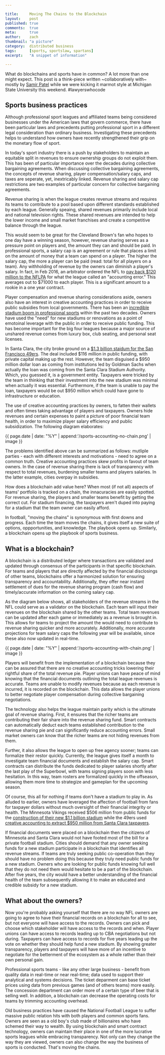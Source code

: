 ```yaml
---

title:     Moving The Chains to the Blockchain
layout:    post
published: true
comments:  true
meta:      true
author:    zach
thumbnail: "a picture"
category:  distributed business
tags:      [sports, sportslaw, spartans]
excerpt:   "A snippet of information"

---
```


What do blockchains and sports have in common? A lot more than one might expect. This post is a think-piece written ~collaboratively with~ mostly by [Samir Patel](https://twitter.com/samirpatellaw) while we were kicking it marmot style at Michigan State University this weekend. #lawyerswhocode


## Sports business practices

Although professional sport leagues and affiliated teams being considered businesses under the American laws that govern commerce, there have been particular laws and precedents putting professional sport in a different legal consideration than ordinary business. Investigating these precedents helps to understand how owners have recently strengthened their grip on the monetary flow of sport.

In today's sport industry there is a push by stakeholders to maintain an equitable split in revenues to ensure ownership groups do not exploit them.  This has been of particular importance over the decades during collective bargaining agreements. When discussing collective bargaining agreements, the concepts of revenue sharing, player compensation/salary caps, and taxes are seperate, yet, inextricably linked. Revenue sharing and salary cap restrictions are two examples of particular concern for collective bargaining agreements. 

Revenue sharing is when the league creates revenue streams and requires its teams to contribute to a pool based upon different standards established by each league. Generally speaing, shared revenues primarily include local and national television rights. These shared revenues are intended to help the lower income and small market franchises and create a competitive balance through the league.

This would seem to be great for the Cleveland Brown's fan who hopes to one day have a winning season, however, revenue sharing serves as a pressure point on players and, the amount they can and should be paid. In professional sports, a salary cap is an agreement or rule that places a limit on the amount of money that a team can spend on a player. The higher the salary cap, the more a player can be paid (read: total for all players on a team). Any withholding of revenue by the owners can diminish a player's salary. In fact, in Feb 2016, an arbitrator ordered the NFL to [pay back $120 million to the NFLPA](http://fortune.com/2016/02/23/nfl-salary-cap/) for what the league called an "accounting error." This averages out to $71000 to each player. This is a significant amount to a rookie in a one year contract.
 
Player compensation and revenue sharing considerations aside, owners also have an interest in creative accounting practices in order to receive public subsidies from local governments. There has been an [incredible stadium boom in professional sports](http://www.nytimes.com/2009/12/25/sports/25stadium.html?_r=0) within the past two decades. Owners have used the "need" for new stadiums or renovations as a point of emotoinal leverage with the public in order to receive public funding. This has become important for the big four leagues because a major source of unshared revenue comes from luxury box, club seating, and personal seat licenses.

In Santa Clara, the city broke ground on a [$1.3 billion staidum for the San Francisco 49ers](http://www.voiceofsandiego.org/topics/land-use/how-the-49ers-got-a-stadium-and-why-it-wont-work-here/). The deal included $116 million in public funding, with private capital making up the rest. However, the team disguised a $950 million dollar loan as coming from institutions led by Goldman Sachs when actually the loan was coming from the Santa Clara Stadium Authority. Which, you guessed it, is a government entity. Taxpayers were tricked by the team in thinking that their investment into the new stadium was minimal when actually it was essential. Furthermore, if the team is unable to pay the loan, taxpayers would be out $950 million which could have gone to infrastructure or education. 

The use of creative accounting practices by owners, to fatten their wallets and often times taking advantage of players and taxpayers. Owners hide revenues and certain expenses to paint a picture of poor financial team health, in order to maximize player salary efficiency and public subsidization. The following diagram elaborates:

{{ page.date | date: "%Y" | append:'/sports-accounting-no-chain.png' | image }}

The problems identified above can be summarized as follows: mutliple parties - each with different interests and motivations - need to agree on a common truth. Creative accounting practices skew profits in favout of team owners. In the case of revenue sharing there is lack of transparency with respect to total revenues, burdening smaller teams and players salaries. In the latter example, cities overpay in subsidies. 

How does a blockchain add value here? When most (if not all) aspects of teams' portfolio is tracked on a chain, the innacuracies are easily spotted. For revenue sharing, the players and smaller teams benefit by getting the correct cut. For stadium financing, the taxpayers aren't duped into paying for a stadium that the team owner can easily afford. 

In football, "moving the chains" is synonymous with first downs and progress. Each time the team moves the chains, it gives itself a new suite of options, oppportunities, and knowledge. The playbook opens up. Similarly, a blockchain opens up the playbook of sports business.

## What is a blockchain?

A blockchain is a distributed ledger where transactions are validated and updated through consensus of the participants in that specific blockchain. For teams and players that are directly affected by the financial disclosings of other teams, blockchains offer a harmonized solution for ensuring transparency and accountability. Additionally, they offer near instant settlement of dues for the revenue sharing program (cash flow) and timely/accurate information on the coming salary cap.

As the diagram below shows, all stakeholders of the revenue streams in the NFL could serve as a validator on the blockchain.  Each team will input their revenues on the blockchain shared by the other teams. Total team revenues can be updated after each game or immediately as a revenue is brought in. This allows for teams to project the amount the would need to contribute to revenue sharing quicker and more accurately. Additionally, more accurate projections for team salary caps the following year will be available, since these also now updated in real-time.

{{ page.date | date: "%Y" | append:'/sports-accounting-with-chain.png' | image }}

Players will benefit from the implementation of a blockchain because they can be assured that there are no creative accounting tricks lowering their rightful share of the total revenue pie. Player unions can have peace of mind knowing that the financial documents outlining the total league revenues is accurate. Teams are unable to modify revenues because as each revenue is incurred, it is recorded on the blockchain. This data allows the player unions to better negotiate player compensation during collective bargaining negotiations.

The technology also helps the league maintain parity which is the ultimate goal of revenue sharing. First, it ensures that the richer teams are contributing their fair share into the revenue sharing fund. Smart contracts can automatically deduct each teams established contribution to the revenue sharing pie and can significantly reduce accounting errors. Small market owners can know that the richer teams are not hiding revenues from them. 

Further, it also allows the league to open up free agency sooner; teams can formalize their restor quickly. Currently, the league gives itself a month to investigate team financial documents and establish the salary cap. Smart contracts can distribute the funds dedicated to player salaries shortly after the last play of the Superbowl, with teams signing players soon with less hesitation. In this way, team rosters are formalized quickly in the offseason, allowing them more time to strategize and gameplan for the upcoming season. 

Of course, this all for nothing if teams don't have a stadium to play in. As alluded to earlier, owners have leveraged the affection of football from fans for taxpayer dollars without much oversight of their financial integrity or health. The Minnesota Vikings received $506 million from public funds for the [construction of their new $1.1 billion stadium](http://www.startribune.com/vikings-tap-many-sources-for-stadium-funds/311897781/) while the 49ers used [creative accounting to extract $950 million from Santa Clara taxpayers](http://www.fieldofschemes.com/news/archives/2012/03/4859_santa_clara_49e_6.html).

If financial documents were placed on a blockchain then the citizens of Minnesota and Santa Clara would not have footed most of the bill for a private football stadium. Cities should demand that any owner seeking funds for a new stadium participate in a blockchain that identifies all revenue streams. If teams are truly seeking public co-operation than they should have no problem doing this because they truly need public funds for a new stadium. Owners who are looking for public funds knowing full well that they do not need them would hesitate to be a part of the blockchain. After five years, the city would have a better understanding of the financial health of the team subsequently allowing it to make an educated and credible subsidy for a new stadium.

## What about the owners?

Now you're probably asking yourself that there are no way NFL owners are going to agree to have their financial records on a blockchain for all to see, but not everyone will have access to the records. Owners can pick and choose which stakeholder will have access to the records and when. Player unions can have access to records leading up to CBA negotiations but not during. Taxpayers can have access to records for five years leading up the vote on whether they should help fund a new stadium. By showing greater transparency, players and taxpayers will have more of an incentive to negotiate for the betterment of the ecosystem as a whole rather than their own personal gain.

Professional sports teams - like any other large business - benefit from quality data in real-time or near real-time; data used to support their analytical and systems decisions. The ticket deparment can base ticket prices using data from previous games (and of others teams) more easily. The concession department can order more of a certain type of beer that is selling well. In addition, a blockchain can decrease the operating costs for teams by trimming accounting overhead.

Old business practices have caused the National Football League to suffer massive public relation hits with both players and common sports fans. Owners are seen as a old boy's club made of billionaires who have schemed their way to wealth. By using blockchain and smart contract technology, owners can maintain their place in one of the more lucrative sports leagues while embracing transparency. Not only can they change the way they are viewed, owners can also change the way the business of sports is conducted. That's moving the chains.
